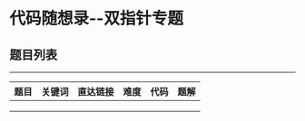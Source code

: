 # 代码随想录--双指针专题

## 题目列表

---

| 题目 | 关键词  | 直达链接     | 难度 |代码 |题解 |
|----------|----------|--------|------|----------|--------|
|  |  |  |   |  |  |
|  |  |  |   |  |  |
|  |  |  |   |  |  |
